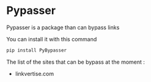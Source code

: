 # Pypasser

Pypasser is a package than can bypass links

You can install it with this command
```bash
pip install PyBypasser
```

The list of the sites that can be bypass at the moment :
* linkvertise.com
